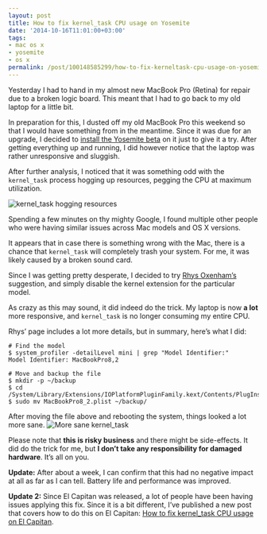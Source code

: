 ```yaml
---
layout: post
title: How to fix kernel_task CPU usage on Yosemite
date: '2014-10-16T11:01:00+03:00'
tags:
- mac os x
- yosemite
- os x
permalink: /post/100148585299/how-to-fix-kerneltask-cpu-usage-on-yosemite
---
```

Yesterday I had to hand in my almost new MacBook Pro (Retina) for repair due to a broken logic board. This meant that I had to go back to my old laptop for a little bit.

In preparation for this, I dusted off my old MacBook Pro this weekend so that I would have something from in the meantime. Since it was due for an upgrade, I decided to [install the Yosemite beta](/2017/12/21/2014-10-05-how-to-install-yosemite-and-ubuntu-linux.html-side-by-side) on it just to give it a try. After getting everything up and running, I did however notice that the laptop was rather unresponsive and sluggish.

After further analysis, I noticed that it was something odd with the `kernel_task` process hogging up resources, pegging the CPU at maximum utilization.

![kernel_task hogging resources](http://78.media.tumblr.com/ca1cde24c087a8a9cba3037060dba2b5/tumblr_inline_ndj4vrolbe1skxjxc.png)

Spending a few minutes on thy mighty Google, I found multiple other people who were having similar issues across Mac models and OS X versions.

It appears that in case there is something wrong with the Mac, there is a chance that `kernel_task` will completely trash your system. For me, it was likely caused by a broken sound card.

Since I was getting pretty desperate, I decided to try [Rhys Oxenham’s](http://www.rdoxenham.com/?p=259) suggestion, and simply disable the kernel extension for the particular model.

As crazy as this may sound, it did indeed do the trick. My laptop is now **a lot** more responsive, and `kernel_task` is no longer consuming my entire CPU.

Rhys’ page includes a lot more details, but in summary, here’s what I did:

    # Find the model
    $ system_profiler -detailLevel mini | grep "Model Identifier:"
    Model Identifier: MacBookPro8,2
    
    # Move and backup the file
    $ mkdir -p ~/backup
    $ cd /System/Library/Extensions/IOPlatformPluginFamily.kext/Contents/PlugIns/ACPI_SMC_PlatformPlugin.kext/Contents/Resources
    $ sudo mv MacBookPro8_2.plist ~/backup/
    

After moving the file above and rebooting the system, things looked a lot more sane. ![More sane kernel_task](http://78.media.tumblr.com/0eada31fe4a8ff5d5e1f68fdc848a553/tumblr_inline_ndj4y6oLJl1skxjxc.png)

Please note that **this is risky business** and there might be side-effects. It did do the trick for me, but **I don’t take any responsibility for damaged hardware**. It’s all on you.

**Update:** After about a week, I can confirm that this had no negative impact at all as far as I can tell. Battery life and performance was improved.

**Update 2:** Since El Capitan was released, a lot of people have been having issues applying this fix. Since it is a bit different, I’ve published a new post that covers how to do this on El Capitan: [How to fix kernel_task CPU usage on El Capitan](/2017/12/21/2016-01-03-how-to-fix-kerneltask-cpu-usage-on-el-capitan.html).
